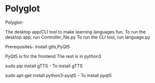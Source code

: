 # Polyglot

Polyglot- 

The desktop app/CLI tool to make learning languages fun.
To run the desktop app, run Controller_file.py
To run the CLI tool, run language.py

Prerequisites-
Install gtts,PyQt5

PyQt5 is  for the  frontend
The rest is in python3

sudo pip install gTTS - To install gTTS

sudo apt-get install python3-pyqt5 - To install pyqt5

